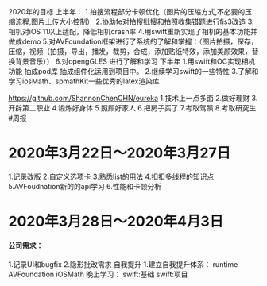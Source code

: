 2020年的目标
上半年：
1.拍搜流程部分卡顿优化（图片的压缩方式,不必要的压缩流程,图片上传大小控制）
2.协助fe对拍搜批搜和拍照收集错题进行fis3改造
3.相机对iOS 11以上适配，降低相机crash率
4.用swift重新实现了相机的基本功能并做成demo 
5.对AVFoundation框架进行了系统的了解和掌握：（图片拍摄，保存，压缩，视频（拍摄，导出，播发，裁剪，合成，添加贴纸特效，添加美颜效果，替换背景音乐））
6.对opengGLES 进行了解和学习
下半年
1.用swift和OC实现相机功能 抽成pod库  抽成组件化运用到项目中。
2.继续学习swift的一些特性
3.了解和学习iosMath、spmathKit一些优秀的latex渲染库



https://github.com/ShannonChenCHN/eureka
1.技术上一点多面
2.做好理财
3.开辟第二职业
4.锻炼好身体
5.照顾好家人
6.把房子买了
7.考取驾照
8.考取研究生
#周报
# **2020年3月22日～2020年3月27日**
1.记录改版
2.自定义选项卡
3.熟悉list的用法
4.扣扣多线程的知识点
5.AVFoudnation新的的api学习
6.性能和卡顿分析

# **2020年3月28日～2020年4月3日**
####  公司需求：
1.记录UI和bugfix
2.隐形批改需求
自我提升
1.建立自我提升体系：
runtime
AVFoundation
iOSMath
晚上学习：
swift:基础
swift:项目













